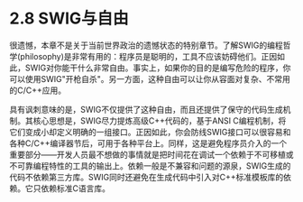 # 2.8 SWIG与自由

很遗憾，本章不是关于当前世界政治的遗憾状态的特别章节。了解SWIG的编程哲学(philosophy)是非常有用的：程序员是聪明的，工具不应该妨碍他们。正因如此，SWIG对你能干什么非常自由。事实上，如果你的目的是编写危险的程序，你可以使用SWIG"开枪自杀"。另一方面，这种自由可以让你从容面对复杂、不常用的C/C++应用。

具有讽刺意味的是，SWIG不仅提供了这种自由，而且还提供了保守的代码生成机制。其核心思想是，SWIG尽力提炼高级C++代码的，基于ANSI C编程机制，将它们变成小却定义明确的一组接口。正因如此，你会防线SWIG接口可以很容易和各种C/C++编译器节后，可用于各种平台上。同样，这是避免程序员介入的一个重要部分——开发人员最不想做的事情就是把时间花在调试一个依赖于不可移植或不可靠编程特性的工具的输出上。依赖一般是不兼容和问题的源泉，SWIG生成的代码不依赖第三方库。SWIG同时还避免在生成代码中引入对C++标准模板库的依赖。它只依赖标准C语言库。